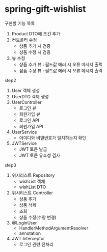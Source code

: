 # spring-gift-wishlist
구현할 기능 목록
1. Product DTO에 조건 추가
2. 컨트롤러 수정
   - 상품 추가 시 검증
   - 상품 수정 시 검증
3. 뷰 수정
   - 상품 추가 뷰 : 필드값 에러 시 오류 메시지 출력
   - 삼품 수정 뷰 : 필드값 에러 시 오류 메시지 출력

step2
1. User 객체 생성
2. UserDTO 객체 생성
3. UserController 
   - 로그인 뷰
   - 회원가입 뷰
   - 로그인 API
   - 회원가입 API
4. UserService 
   - 아이디와 비밀번호가 일치하는지 확인
5. JWTService
   - JWT 토큰 발급
   - JWT 토큰 유효성 검사

step3
1. 위시리스트 Repository
   - wishList 객체
   - wishList DTO
2. 위시리스트 Controller
   - 상품 추가
   - 상품 삭제
   - 조회
   - 상품 수정(수량 변경)
3. @LoginUser
   - HandlerMethodArgumentResolver
   - annotation
4. JWT Interceptor
   - 로그인 관련 전처리
